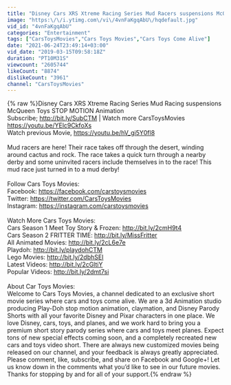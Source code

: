 ```yaml
---
title: "Disney Cars XRS Xtreme Racing Series Mud Racers suspensions McQueen Toys STOP MOTION Animation"
image: "https:\/\/i.ytimg.com\/vi\/4vnFaKgqAbU\/hqdefault.jpg"
vid_id: "4vnFaKgqAbU"
categories: "Entertainment"
tags: ["CarsToysMovies","Cars Toys Movies","Cars Toys Come Alive"]
date: "2021-06-24T23:49:14+03:00"
vid_date: "2019-03-15T09:58:18Z"
duration: "PT10M31S"
viewcount: "2605744"
likeCount: "8874"
dislikeCount: "3961"
channel: "CarsToysMovies"
---
```

{% raw %}Disney Cars XRS Xtreme Racing Series Mud Racing suspensions McQueen Toys STOP MOTION Animation<br />Subscribe; <a rel="nofollow" target="blank" href="http://bit.ly/SubCTM">http://bit.ly/SubCTM</a> | Watch more CarsToysMovies <a rel="nofollow" target="blank" href="https://youtu.be/YElc9CkfoXs">https://youtu.be/YElc9CkfoXs</a> <br />Watch previous Movie, <a rel="nofollow" target="blank" href="https://youtu.be/hV_gi5Y0fl8">https://youtu.be/hV_gi5Y0fl8</a><br /><br />Mud racers are here! Their race takes off through the desert, winding around cactus and rock. The race takes a quick turn through a nearby derby and some uninvited racers include themselves in to the race! This mud race just turned in to a mud derby!<br /><br />Follow Cars Toys Movies:<br />Facebook: <a rel="nofollow" target="blank" href="https://facebook.com/carstoysmovies">https://facebook.com/carstoysmovies</a><br />Twitter: <a rel="nofollow" target="blank" href="https://twitter.com/CarsToysMovies">https://twitter.com/CarsToysMovies</a><br />Instagram: <a rel="nofollow" target="blank" href="https://instagram.com/carstoysmovies">https://instagram.com/carstoysmovies</a><br /><br />Watch More Cars Toys Movies:<br />Cars Season 1 Meet Toy Story &amp; Frozen: <a rel="nofollow" target="blank" href="http://bit.ly/2cmH9t4">http://bit.ly/2cmH9t4</a><br />Cars Season 2 FRITTER TIME: <a rel="nofollow" target="blank" href="http://bit.ly/MissFritter">http://bit.ly/MissFritter</a><br />All Animated Movies: <a rel="nofollow" target="blank" href="http://bit.ly/2cL6e7e">http://bit.ly/2cL6e7e</a><br />Playdoh: <a rel="nofollow" target="blank" href="http://bit.ly/playdohCTM">http://bit.ly/playdohCTM</a><br />Lego Movies: <a rel="nofollow" target="blank" href="http://bit.ly/2dbhSEI">http://bit.ly/2dbhSEI</a><br />Latest Videos: <a rel="nofollow" target="blank" href="http://bit.ly/2cGltiY">http://bit.ly/2cGltiY</a><br />Popular Videos: <a rel="nofollow" target="blank" href="http://bit.ly/2dmt7si">http://bit.ly/2dmt7si</a><br /><br />About Car Toys Movies:<br />Welcome to Cars Toys Movies, a channel dedicated to an exclusive short movie series where cars and toys come alive. We are a 3d Animation studio producing Play-Doh stop motion animation, claymation, and Disney Parody Shorts with all your favorite Disney and Pixar characters in one place. We love Disney, cars, toys, and planes, and we work hard to bring you a premium short story parody series where cars and toys meet planes. Expect tons of new special effects coming soon, and a completely recreated new cars and toys video short. There are always new customized movies being released on our channel, and your feedback is always greatly appreciated. Please comment, like, subscribe, and share on Facebook and Google+! Let us know down in the comments what you’d like to see in our future movies. Thanks for stopping by and for all of your support.{% endraw %}
